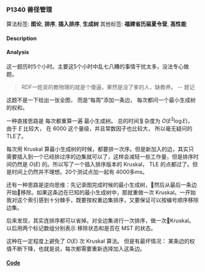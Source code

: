 
### P1340 兽径管理

算法标签: **图论**, **排序**, **插入排序**, **生成树**
其他标签: **福建省历届夏令营**, **高性能**

#### Description


#### Analysis

这一题历时5个小时。主要这5个小时中乱七八糟的事情干扰太多，没法专心做题。

> RDF一姓吴的教物理的就是个傻逼，果然是没了爹的人，缺教养。 -- 题记

这题不是一下给出一张全图， 而是“每周”添加一条边， 每次都问一个最小生成树的权和。

一种直接思路是 每次都重算一遍 最小生成树。 总的时间复杂度为 $O(E^2 \log E)$， 由于 $E$ 比较大， 在 6000 这个量级，并且常数因子也比较大， 所以毫无疑问的 TLE了。

每次用 Kruskal 算最小生成树的时候，都要排一次序。但是新加入的边，其实只需要插入到一个已经排过序的边集就可以了，这样会减轻一些工作量，但是排序时间仍然是 $O(E)$ 的。所以写了一个插入排序版本的 Kruskal， TLE 的点都过了。但是时间上仍然并不理想。20个测试点加一起有 4000多ms。

还有一种思路是逆向思维：先记录图完成时候的最小生成树，然后从最后一条边开始移除。如果这条边在已知的最小生成树中，那就重做一次 Kruskal。一开始我对这个索引感到十分棘手，既要按权重边集排序，又要保证可以按编号顺序移除边集。

后来发现，其实连排序都可以省掉。对全边集进行一次排序，做一次Kruskal。以后用两个标记数组分别表示 移除状态和是否在 MST 的状态。 

这种在一定程度上避免了 $O(E)$ 次 Kruskal 算法。 但是有最坏情况： 某条边的权值不断下降，也就是说，每次都需要重新选择加入这条边。












#### [Code](../../cpp/13/p1340.cpp)


